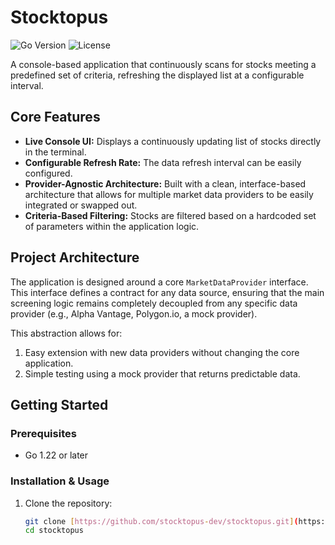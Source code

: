 # Stocktopus

![Go Version](https://img.shields.io/badge/go-1.22-blue.svg)
![License](https://img.shields.io/badge/license-MIT-green.svg)

A console-based application that continuously scans for stocks meeting a predefined set of criteria, refreshing the displayed list at a configurable interval.

## Core Features

-   **Live Console UI:** Displays a continuously updating list of stocks directly in the terminal.
-   **Configurable Refresh Rate:** The data refresh interval can be easily configured.
-   **Provider-Agnostic Architecture:** Built with a clean, interface-based architecture that allows for multiple market data providers to be easily integrated or swapped out.
-   **Criteria-Based Filtering:** Stocks are filtered based on a hardcoded set of parameters within the application logic.

## Project Architecture

The application is designed around a core `MarketDataProvider` interface. This interface defines a contract for any data source, ensuring that the main screening logic remains completely decoupled from any specific data provider (e.g., Alpha Vantage, Polygon.io, a mock provider).

This abstraction allows for:
1.  Easy extension with new data providers without changing the core application.
2.  Simple testing using a mock provider that returns predictable data.

## Getting Started

### Prerequisites
- Go 1.22 or later

### Installation & Usage
1. Clone the repository:
   ```sh
   git clone [https://github.com/stocktopus-dev/stocktopus.git](https://github.com/stocktopus-dev/stocktopus.git)
   cd stocktopus
